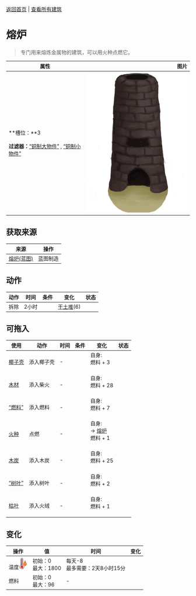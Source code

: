 [返回首页](index.md)   |  [查看所有建筑](building.md)
# 熔炉  
> 专门用来熔炼金属物的建筑，可以用火种点燃它。  
  
  属性  |   图片   
 ----  |  ----:   
 **槽位：**3<br><br>**过滤器：**[“铜制大物件”](tag_CopperBig.md) , [“铜制小物件”](tag_CopperSmall.md)  |  ![](Sprite/Forge.png)   
  
## 获取来源  
来源  |  操作  
----  |  ----  
[熔炉(蓝图)](Bp_Forge.md)  |  蓝图制造  
## 动作  
动作  |  时间  |  条件  |  变化  |  状态  
----  |  ----  |  ----  |  ----  |  ----  
拆除  |  2小时  |    |  [干土堆](DirtPile.md)(6)  |    
## 可拖入  
使用  |  动作  |  时间  |  条件  |  变化  |  状态  
----  |  ----  |  ----  |  ----  |  ----  |  ----  
[椰子壳](CoconutShell.md)  |  添入椰子壳  |  -  |    |  自身:<br>燃料 + 3<br><br>  |    
[木材](Wood.md)  |  添入柴火  |  -  |    |  自身:<br>燃料 + 28<br><br>  |    
[“燃料”](tag_Fuel.md)  |  添入燃料  |  -  |    |  自身:<br>燃料 + 7<br><br>  |    
[火种](TinderLit.md)  |  点燃  |  -  |    |  自身:<br>→ [熔炉](Forge.md)<br>燃料 + 1<br><br>  |    
[木炭](Charcoal.md)  |  添入木炭  |  -  |    |  自身:<br>燃料 + 25<br><br>  |    
[“树叶”](tag_Leaves.md)  |  添入树叶  |  -  |    |  自身:<br>燃料 + 2<br><br>  |    
[枯叶](LeavesDry.md)  |  添入火绒  |  -  |    |  自身:<br>燃料 + 1<br><br>  |    
## 变化  
操作  |  值  |  时间  |  变化  
----  |  ----  |  ----  |  ----  
温度<img decoding="async" src="Sprite/Hot.png" style="height:30px;">  |  初始：0<br>最大：1800  |  每天-8<br>最多需要：2天8小时15分  |    
燃料  |  初始：0<br>最大：96  |  -  |    
